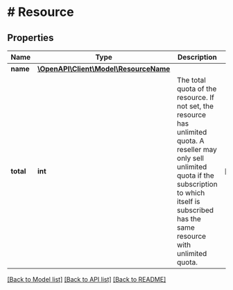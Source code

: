 # # Resource

## Properties

Name | Type | Description | Notes
------------ | ------------- | ------------- | -------------
**name** | [**\OpenAPI\Client\Model\ResourceName**](ResourceName.md) |  |
**total** | **int** | The total quota of the resource. If not set, the resource has unlimited quota. A reseller may only sell unlimited quota if the subscription to which itself is subscribed has the same resource with unlimited quota. | [optional]

[[Back to Model list]](../../README.md#models) [[Back to API list]](../../README.md#endpoints) [[Back to README]](../../README.md)
